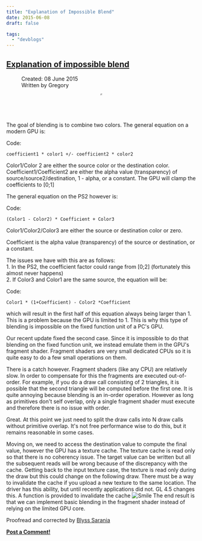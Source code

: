 ```yaml
---
title: "Explanation of Impossible Blend"
date: 2015-06-08
draft: false

tags:
  - "devblogs"
---
```


## [Explanation of impossible blend](/developer-blog/268-explanation-impossible-blend.html)

<div class="article-tools clearfix">

<dl class="article-info">

<dd class="create">Created: <span>08 June 2015</span></dd>

<dd class="createdby">Written by <span>Gregory</span></dd>

</dl>

</div>

<div style="text-align:center;"><ins class="adsbygoogle" style="display:inline-block;width:468px;height:60px" data-ad-client="ca-pub-7741304783035041" data-ad-type="text_image" data-color-border="000000" data-color-bg="FFFFFF" data-color-link="0088CC" data-color-text="555555" data-color-url="AAAAAA"><iframe id="aswift_0" style="height: 1px !important; max-height: 1px !important; max-width: 1px !important; width: 1px !important;"><iframe id="google_ads_frame0"></iframe></ins> <script type="text/javascript">(adsbygoogle = window.adsbygoogle || []).push({});</script></div>

The goal of blending is to combine two colors. The general equation on a modern GPU is:

<div class="title">Code:</div>

`coefficient1 * color1 +/- coefficient2 * color2`  

Color1/Color 2 are either the source color or the destination color.  
Coefficient1/Coefficient2 are either the alpha value (transparency) of source/source2/destination, 1 - alpha, or a constant. The GPU will clamp the coefficients to [0;1]

The general equation on the PS2 however is:

<div class="title">Code:</div>

`(Color1 - Color2) * Coefficient + Color3`  

Color1/Color2/Color3 are either the source or destination color or zero.

Coefficient is the alpha value (transparency) of the source or destination, or a constant.

The issues we have with this are as follows:  
1\. In the PS2, the coefficient factor could range from [0;2] (fortunately this almost never happens)  
2\. If Color3 and Color1 are the same source, the equation will be:

<div class="title">Code:</div>

`Color1 * (1+Coefficient) - Color2 *Coefficient`  

which will result in the first half of this equation always being larger than 1\. This is a problem because the GPU is limited to 1\. This is why this type of blending is impossible on the fixed function unit of a PC's GPU.

Our recent update fixed the second case. Since it is impossible to do that blending on the fixed function unit, we instead emulate them in the GPU's fragment shader. Fragment shaders are very small dedicated CPUs so it is quite easy to do a few small operations on them.

There is a catch however. Fragment shaders (like any CPU) are relatively slow. In order to compensate for this the fragments are executed out-of-order. For example, if you do a draw call consisting of 2 triangles, it is possible that the second triangle will be computed before the first one. It is quite annoying because blending is an in-order operation. However as long as primitives don't self overlap, only a single fragment shader must execute and therefore there is no issue with order.

Great. At this point we just need to split the draw calls into N draw calls without primitive overlap. It's not free performance wise to do this, but it remains reasonable in some cases.

Moving on, we need to access the destination value to compute the final value, however the GPU has a texture cache. The texture cache is read only so that there is no coherency issue. The target value can be written but all the subsequent reads will be wrong because of the discrepancy with the cache. Getting back to the input texture case, the texture is read only during the draw but this could change on the following draw. There must be a way to invalidate the cache if you upload a new texture to the same location. The driver has this ability, but until recently applications did not. GL 4.5 changes this. A function is provided to invalidate the cache ![Smile](https://pcsx2.net/images/stories/frontend/smilies/smile.gif) The end result is that we can implement basic blending in the fragment shader instead of relying on the limited GPU core.  

Proofread and corrected by [Blyss Sarania](http://forums.pcsx2.net/User-Blyss-Sarania)

**[Post a Comment!](http://forums.pcsx2.net/Thread-Blog-Explanation-of-impossible-blend)**
